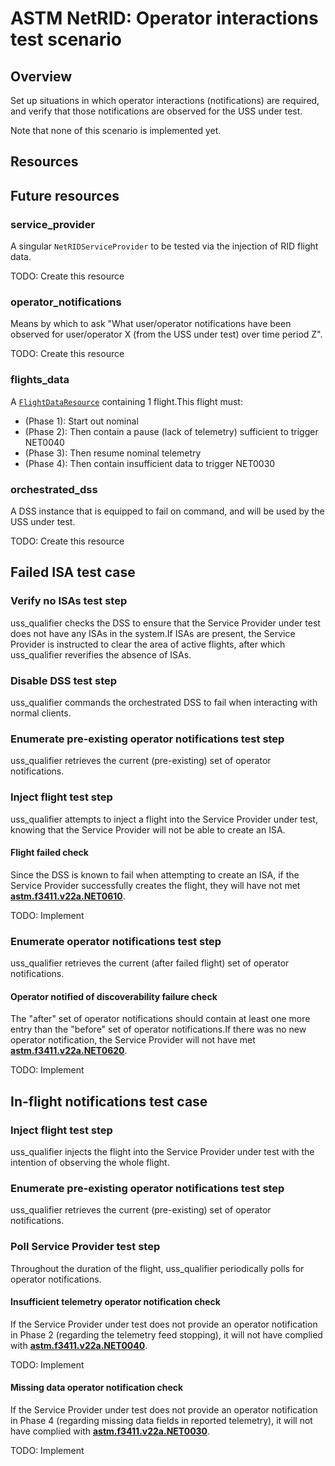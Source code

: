 # ASTM NetRID: Operator interactions test scenario

## Overview

Set up situations in which operator interactions (notifications) are required, and verify that those notifications are observed for the USS under test.

Note that none of this scenario is implemented yet.

## Resources

## Future resources

### service_provider

A singular `NetRIDServiceProvider` to be tested via the injection of RID flight data.

TODO: Create this resource

### operator_notifications

Means by which to ask "What user/operator notifications have been observed for user/operator X (from the USS under test) over time period Z".

TODO: Create this resource

### flights_data

A [`FlightDataResource`](../../../../resources/netrid/flight_data.py) containing 1 flight.This flight must:
* (Phase 1): Start out nominal
* (Phase 2): Then contain a pause (lack of telemetry) sufficient to trigger NET0040
* (Phase 3): Then resume nominal telemetry
* (Phase 4): Then contain insufficient data to trigger NET0030

### orchestrated_dss

A DSS instance that is equipped to fail on command, and will be used by the USS under test.

TODO: Create this resource

## Failed ISA test case

### Verify no ISAs test step

uss_qualifier checks the DSS to ensure that the Service Provider under test does not have any ISAs in the system.If ISAs are present, the Service Provider is instructed to clear the area of active flights, after which uss_qualifier reverifies the absence of ISAs.

### Disable DSS test step

uss_qualifier commands the orchestrated DSS to fail when interacting with normal clients.

### Enumerate pre-existing operator notifications test step

uss_qualifier retrieves the current (pre-existing) set of operator notifications.

### Inject flight test step

uss_qualifier attempts to inject a flight into the Service Provider under test, knowing that the Service Provider will not be able to create an ISA.

#### Flight failed check

Since the DSS is known to fail when attempting to create an ISA, if the Service Provider successfully creates the flight, they will have not met **[astm.f3411.v22a.NET0610](../../../../requirements/astm/f3411/v22a.md)**.

TODO: Implement

### Enumerate operator notifications test step

uss_qualifier retrieves the current (after failed flight) set of operator notifications.

#### Operator notified of discoverability failure check

The "after" set of operator notifications should contain at least one more entry than the "before" set of operator notifications.If there was no new operator notification, the Service Provider will not have met **[astm.f3411.v22a.NET0620](../../../../requirements/astm/f3411/v22a.md)**.

TODO: Implement

## In-flight notifications test case

### Inject flight test step

uss_qualifier injects the flight into the Service Provider under test with the intention of observing the whole flight.

### Enumerate pre-existing operator notifications test step

uss_qualifier retrieves the current (pre-existing) set of operator notifications.

### Poll Service Provider test step

Throughout the duration of the flight, uss_qualifier periodically polls for operator notifications.

#### Insufficient telemetry operator notification check

If the Service Provider under test does not provide an operator notification in Phase 2 (regarding the telemetry feed stopping), it will not have complied with **[astm.f3411.v22a.NET0040](../../../../requirements/astm/f3411/v22a.md)**.

TODO: Implement

#### Missing data operator notification check

If the Service Provider under test does not provide an operator notification in Phase 4 (regarding missing data fields in reported telemetry), it will not have complied with **[astm.f3411.v22a.NET0030](../../../../requirements/astm/f3411/v22a.md)**.

TODO: Implement
